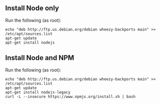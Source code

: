 ## Install Node only

Run the following (as root):

    echo "deb http://ftp.us.debian.org/debian wheezy-backports main" >> /etc/apt/sources.list
    apt-get update
    apt-get install nodejs

## Install Node and NPM

Run the following (as root):

    echo "deb http://ftp.us.debian.org/debian wheezy-backports main" >> /etc/apt/sources.list
    apt-get update
    apt-get install nodejs-legacy
    curl -L --insecure https://www.npmjs.org/install.sh | bash
